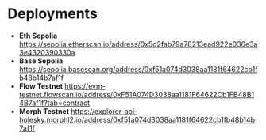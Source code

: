 # Deployments

- **Eth Sepolia** https://sepolia.etherscan.io/address/0x5d2fab79a78213ead922e036e3a3e4320390330a
- **Base Sepolia** https://sepolia.basescan.org/address/0xf51a074d3038aa1181f64622cb1fb48b14b7af1f
- **Flow Testnet** https://evm-testnet.flowscan.io/address/0xF51A074D3038aa1181F64622Cb1FB48B14B7af1f?tab=contract
- **Morph Testnet** https://explorer-api-holesky.morphl2.io/address/0xf51a074d3038aa1181f64622cb1fb48b14b7af1f